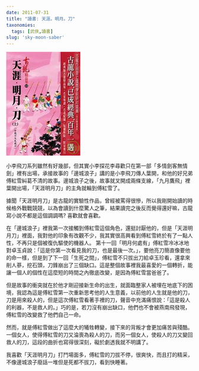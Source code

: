 ```yaml
---
date: 2011-07-31
title: "讀書: 天涯。明月。刀"
taxonomies:
  tags: [武俠,讀書]
slug: 'sky-moon-saber'
---
```

![天涯明月刀](/img/book/sky-moon-knife.jpg#book)

小李飛刀系列雖然有好幾部，但其實小李探花李尋歡只在第一部「多情劍客無情劍」裡有出場，承接故事的「邊城浪子」講的是小李飛刀傳人葉開，和他的好兄弟傅紅雪糾葛不清的故事。邊城浪子之後，故事就叉開成兩條支線，「九月鷹飛」裡葉開出場，「天涯明月刀」的主角就輪到傅紅雪了。

據聞「天涯明月刀」是古龍的實驗性作品，曾經被罵得很慘，所以我剛開始讀的時候格外戰戰競競，以為會讀到什麼驚人之筆，結果讀完之後反而覺得還好嘛，古龍寫小說不都是這個調調嗎? 喜歡就會喜歡。

在「邊城浪子」裡我第一次接觸到傅紅雪這個角色，還挺討厭他的，但是「天涯明月刀」裡面，我對他的印象有改觀不少，我其實很高興看到傅紅雪終於有了一點人性，不再只是個被復仇驅使的機器人。  第十一回「明月何處有」傅紅雪冷冰冰地對卓玉貞說：「這是你第一次看見我的刀，也是最後一次。」，要他亮刀簡直像要他的命一樣，但是到了下一回「生死之間」，傅紅雪不只拔出刀給卓玉珍看，還拿來削人蔘，挖石頭，刀鋒崩出了三個缺口。這是整個故事裡我最喜愛的一個轉折，能讓一個人的個性在這麼短的時間之內徹底改變，是因為傅紅雪當爸爸了。

但是故事的衝突就在於他才剛迎接新生命的出生，就面臨整家人被埋在地底下的困境，我認為這是傅紅雪第一次重新思考他的人生意義，以前他的人生就是他的刀，刀是用來殺人的，但是這次傅紅雪看著手裡的刀，聲音中充滿痛恨說：「這是殺人的利器，不是救人的。」巧的是，若刀沒有崩出缺口，他們也不會被燕南飛發現，傅紅雪的改變救了他們自己一命。

然而，就是傅紅雪做出了這麼大的犧牲轉變，接下來的背叛才會更加痛苦與殘酷。一個女人，使得傅紅雪的刀又淪喪為殺人的刀，而另一個女人，使殺人的刀又變回救人的刀，這段的曲折也寫得很深刻，礙於劇透我就不明講了。

我喜歡「天涯明月刀」打鬥場面多，傅紅雪的刀拔不停，很爽快，而且打的精采，不像邊城浪子廢話一堆但是死都不拔刀，看到快睡著。
